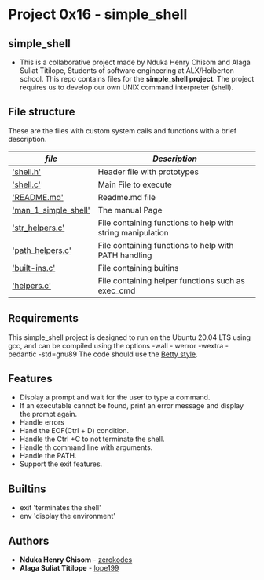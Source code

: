 # Project 0x16 - simple_shell
## simple_shell
* This is a collaborative project made by Nduka Henry Chisom and Alaga Suliat Titilope, Students of software engineering at ALX/Holberton school. This repo contains files for the **simple_shell project**. The project requires us to develop our own UNIX command interpreter (shell).

## File structure

These are the files with custom system calls and functions with a brief description.

|  ***file***  | ***Description***     |
|-------------|------------------------|
| ['shell.h'](./shell.h) | Header file with prototypes |
| ['shell.c'](./shell.c) | Main File to execute |
| ['README.md'](./README.md) | Readme.md file |
| ['man_1_simple_shell'](./man_1_simple_shell) | The manual Page |
| ['str_helpers.c'](./str_helpers.c) | File containing functions to help with string manipulation |
| ['path_helpers.c'](./path_helpers.c) | File containing functions to help with PATH handling |
| ['built-ins.c'](./built-ins.c) | File containing buitins |
| ['helpers.c'](./helpers.c) | File containing helper functions such as exec_cmd |



## Requirements
This simple_shell project is designed to run on the Ubuntu 20.04 LTS using gcc, and can be compiled using the options -wall - werror -wextra -pedantic -std=gnu89
The code should use the [Betty style](https://github.com/holbertonschool/Betty).

## Features
* Display a prompt and wait for the user to type a command.
* If an executable cannot be found, print an error message and display the prompt again.
* Handle errors
* Hand the EOF(Ctrl + D) condition.
* Handle the Ctrl +C to not terminate the shell.
* Handle th command line with arguments.
* Handle the PATH.
* Support the exit features.

## Builtins
* exit 'terminates the shell'
* env 'display the environment'

## Authors
* **Nduka Henry Chisom** - [zerokodes](https://github.com/zerokodes)
* **Alaga Suliat Titilope**   - [lope199](https://github.com/lope1999)
